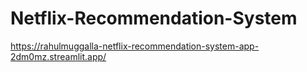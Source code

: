 # Netflix-Recommendation-System

https://rahulmuggalla-netflix-recommendation-system-app-2dm0mz.streamlit.app/
